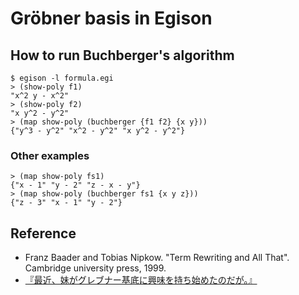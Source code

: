 # Gröbner basis in Egison

## How to run Buchberger's algorithm
```
$ egison -l formula.egi
> (show-poly f1)
"x^2 y - x^2"
> (show-poly f2)
"x y^2 - y^2"
> (map show-poly (buchberger {f1 f2} {x y}))
{"y^3 - y^2" "x^2 - y^2" "x y^2 - y^2"}
```

### Other examples
```
> (map show-poly fs1)
{"x - 1" "y - 2" "z - x - y"}
> (map show-poly (buchberger fs1 {x y z}))
{"z - 3" "x - 1" "y - 2"}
```

## Reference
* Franz Baader and Tobias Nipkow. "Term Rewriting and All That". Cambridge university press, 1999.
* [『最近、妹がグレブナー基底に興味を持ち始めたのだが。』](https://kakuyomu.jp/works/1177354054880542193)
